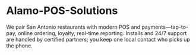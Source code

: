 # Alamo-POS-Solutions
We pair San Antonio restaurants with modern POS and payments—tap-to-pay, online ordering, loyalty, real-time reporting. Installs and 24/7 support are handled by certified partners; you keep one local contact who picks up the phone.
